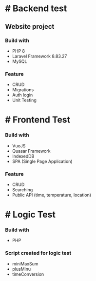 # # Backend test
## Website project
### Build with
- PHP 8
- Laravel Framework 8.83.27
- MySQL
### Feature
 - CRUD
 - Migrations
 - Auth login
 - Unit Testing
# # Frontend Test
### Build with

- VueJS
- Quasar Framework
- IndexedDB
- SPA (Single Page Application)

### Feature
 - CRUD
 - Searching
 - Public API (time, temperature, location)

# # Logic Test
### Build with
- PHP

### Script created for logic test
- miniMaxSum
- plusMinu
- timeConversion